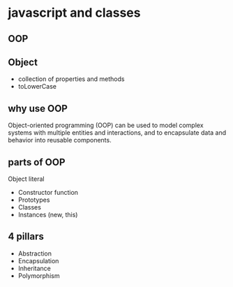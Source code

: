 # javascript and classes

## OOP

## Object
- collection of properties and methods
- toLowerCase

## why use OOP
Object-oriented programming (OOP) can be used to model complex systems with multiple entities and interactions, and to encapsulate data and behavior into reusable components. 
## parts of OOP
Object literal 

- Constructor function
- Prototypes
- Classes
- Instances (new, this)


## 4 pillars
- Abstraction
- Encapsulation
- Inheritance
- Polymorphism